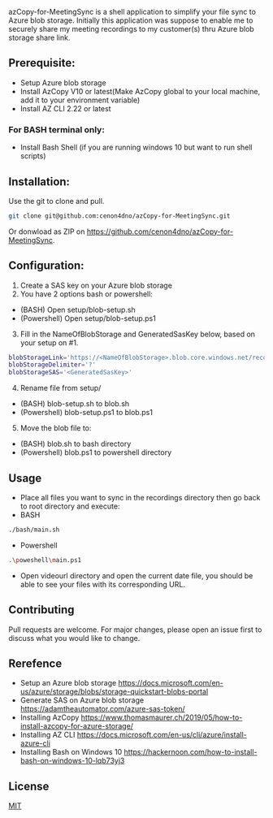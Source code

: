 azCopy-for-MeetingSync is a shell application to simplify your file sync to Azure blob storage.
Initially this application was suppose to enable me to securely share my meeting recordings to my customer(s) thru Azure blob storage share link.

## Prerequisite:
- Setup Azure blob storage
- Install AzCopy V10 or latest(Make AzCopy global to your local machine, add it to your environment variable)
- Install AZ CLI 2.22 or latest
### For BASH terminal only:
- Install Bash Shell (if you are running windows 10 but want to run shell scripts)

## Installation:
Use the git to clone and pull.
```bash
git clone git@github.com:cenon4dno/azCopy-for-MeetingSync.git
```
Or donwload as ZIP on https://github.com/cenon4dno/azCopy-for-MeetingSync.

## Configuration:
1. Create a SAS key on your Azure blob storage      
2. You have 2 options bash or powershell:
- (BASH) Open setup/blob-setup.sh 
- (Powershell) Open setup/blob-setup.ps1
3. Fill in the NameOfBlobStorage and GeneratedSasKey below, based on your setup on #1. 
```bash
blobStorageLink='https://<NameOfBlobStorage>.blob.core.windows.net/recordings'
blobStorageDelimiter='?'
blobStorageSAS='<GeneratedSasKey>'
```
4. Rename file from setup/
- (BASH) blob-setup.sh to blob.sh
- (Powershell) blob-setup.ps1 to blob.ps1
5. Move the blob file to:
- (BASH) blob.sh to bash directory
- (Powershell) blob.ps1 to powershell directory

## Usage
- Place all files you want to sync in the recordings directory then go back to root directory and execute:
- BASH
```bash
./bash/main.sh
```
- Powershell
```bash
.\poweshell\main.ps1
```
- Open videourl directory and open the current date file, you should be able to see your files with its corresponding URL.

## Contributing
Pull requests are welcome. For major changes, please open an issue first to discuss what you would like to change.

## Rerefence
- Setup an Azure blob storage https://docs.microsoft.com/en-us/azure/storage/blobs/storage-quickstart-blobs-portal
- Generate SAS on Azure blob storage https://adamtheautomator.com/azure-sas-token/
- Installing AzCopy https://www.thomasmaurer.ch/2019/05/how-to-install-azcopy-for-azure-storage/
- Installing AZ CLI https://docs.microsoft.com/en-us/cli/azure/install-azure-cli
- Installing Bash on Windows 10 https://hackernoon.com/how-to-install-bash-on-windows-10-lqb73yj3

## License
[MIT](https://choosealicense.com/licenses/mit/)
